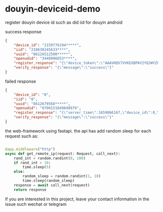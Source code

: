 # douyin-deviceid-demo
register douyin device id such as did iid for douyin android 


success response
```json
{
    "device_id": "2159776194*****",
    "iid": "218630245633****",
    "uuid": "86126512500*****",
    "openudid": "3448906853****",
    "register_response": "{\"device_token\":\"AAAVHQV7VVKEXBPAY2YQJWYZUDYSFLM52NV7XVBB26SETU434YMPAI6RVYWXTNNOHCDBGJHT5TLACEPHEZ5FTO36EXJZBW2GNPFLZT5I6P7GMAB72CBLHE*****\",\"server_time\":165906****,\"device_id\":2159776194*****,\"install_id\":218630245633****,\"device_id_str\":\"21597761940****\",\"install_id_str\":\"2186302456****\",\"new_user\":1}",
    "verify_response": "{\"message\":\"success\"}"
}


```

failed response
```json
{
    "device_id": "0",
    "iid": "0",
    "uuid": "8612679568*****",
    "openudid": "0700151849848979",
    "register_response": "{\"server_time\":1659066167,\"device_id\":0,\"install_id\":0,\"device_id_str\":\"0\",\"install_id_str\":\"0\",\"new_user\":0}",
    "verify_response": "{\"message\":\"success\"}"
}

```

the web-framework using fastapi.
the api has add random sleep for each request such as:
```python

@app.middleware("http")
async def get_remote_ip(request: Request, call_next):
    rand_int = random.randint(0, 100)
    if rand_int > 10:
        time.sleep(5)
    else:
        random_sleep = random.randint(1, 10)
        time.sleep(random_sleep)
    response = await call_next(request)
    return response

```

If you are interested in this project, leave your contact information in the issue such wechat or telegram
